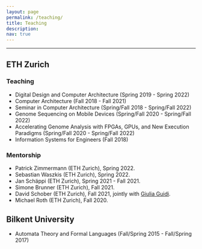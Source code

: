 ```yaml
---
layout: page
permalink: /teaching/
title: Teaching
description:
nav: true
---
```


___
## ETH Zurich

### Teaching

* Digital Design and Computer Architecture (Spring 2019 - Spring 2022)
* Computer Architecture (Fall 2018 - Fall 2021)
* Seminar in Computer Architecture (Spring/Fall 2018 - Spring/Fall 2022)
* Genome Sequencing on Mobile Devices (Spring/Fall 2020 - Spring/Fall 2022)
* Accelerating Genome Analysis with FPGAs, GPUs, and New Execution Paradigms (Spring/Fall 2020 - Spring/Fall 2022)
* Information Systems for Engineers (Fall 2018)

### Mentorship

* Patrick Zimmermann (ETH Zurich), Spring 2022.
* Sebastian Waszkis (ETH Zurich), Spring 2022.
* Jan Schäppi (ETH Zurich), Spring 2021 - Fall 2021.
* Simone Brunner (ETH Zurich), Fall 2021.
* David Schober (ETH Zurich), Fall 2021, jointly with [Giulia Guidi](https://giuliaguidi.github.io).
* Michael Roth (ETH Zurich), Fall 2020.

## Bilkent University

* Automata Theory and Formal Languages (Fall/Spring 2015 - Fall/Spring 2017)